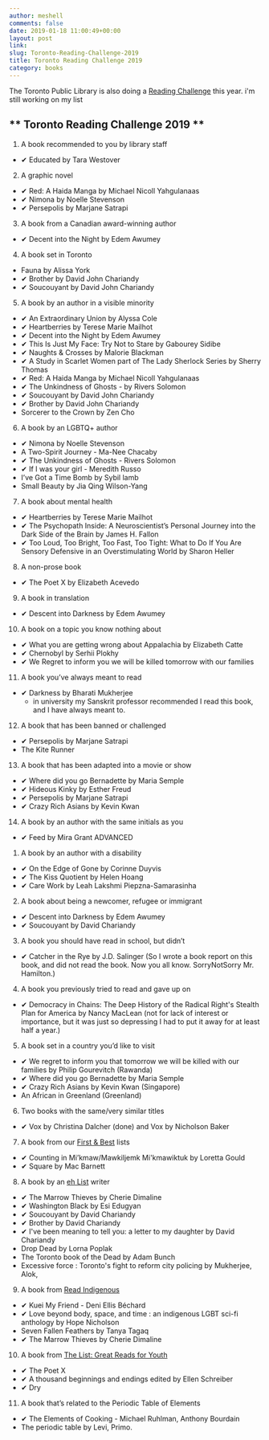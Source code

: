 ```yaml
---
author: meshell
comments: false
date: 2019-01-18 11:00:49+00:00
layout: post
link:
slug: Toronto-Reading-Challenge-2019
title: Toronto Reading Challenge 2019
category: books
---
```


The Toronto Public Library is also doing a [Reading Challenge](https://tpl.ca/readingchallenge) this year. i'm still working on my list

## ** Toronto Reading Challenge 2019 **
1. A book recommended to you by library staff
  * ✔ Educated by Tara Westover
2. A graphic novel
  * ✔ Red: A Haida Manga by Michael Nicoll Yahgulanaas
  * ✔ Nimona by Noelle Stevenson
  * ✔ Persepolis by Marjane Satrapi
3. A book from a Canadian award-winning author
  * ✔ Decent into the Night by Edem Awumey
4. A book set in Toronto
  * Fauna by Alissa York
  * ✔ Brother by David John Chariandy
  * ✔ Soucouyant by David John Chariandy
5. A book by an author in a visible minority
  * ✔ An Extraordinary Union by Alyssa Cole
  * ✔ Heartberries by Terese Marie Mailhot
  * ✔ Decent into the Night by Edem Awumey
  * ✔ This Is Just My Face: Try Not to Stare by Gabourey Sidibe
  * ✔ Naughts & Crosses by Malorie Blackman
  * ✔ A Study in Scarlet Women part of The Lady Sherlock
   Series by Sherry Thomas
  * ✔ Red: A Haida Manga by Michael Nicoll Yahgulanaas
  * ✔ The Unkindness of Ghosts - by Rivers Solomon
  * ✔ Soucouyant by David John Chariandy
  * ✔ Brother by David John Chariandy
  * Sorcerer to the Crown by Zen Cho
6. A book by an LGBTQ+ author
  * ✔ Nimona by Noelle Stevenson
  * A Two-Spirit Journey - Ma-Nee Chacaby
  * ✔ The Unkindness of Ghosts -  Rivers Solomon
  * ✔ If I was your girl - Meredith Russo
  * I’ve Got a Time Bomb by Sybil lamb
  * Small Beauty by Jia Qing Wilson-Yang
7. A book about mental health
  * ✔ Heartberries by Terese Marie Mailhot
  * ✔ The Psychopath Inside: A Neuroscientist’s Personal Journey into the Dark Side of the Brain by James H. Fallon
  * ✔ Too Loud, Too Bright, Too Fast, Too Tight: What to Do If You Are Sensory Defensive in an Overstimulating World by Sharon Heller
8. A non-prose book
  * ✔ The Poet X by Elizabeth Acevedo
9. A book in translation
  * ✔ Descent into Darkness by Edem Awumey
10. A book on a topic you know nothing about
  * ✔ What you are getting wrong about Appalachia by Elizabeth Catte
  * ✔ Chernobyl by Serhii Plokhy
  * ✔ We Regret to inform you we will be killed tomorrow with our families
11. A book you’ve always meant to read
  * ✔ Darkness by Bharati Mukherjee
      * in university my Sanskrit professor recommended I read this book, and I have always meant to.
12. A book that has been banned or challenged
  * ✔ Persepolis by Marjane Satrapi
  * The Kite Runner
13. A book that has been adapted into a movie or show
  * ✔ Where did you go Bernadette by Maria Semple
  * ✔ Hideous Kinky by Esther Freud
  * ✔ Persepolis by Marjane Satrapi
  * ✔ Crazy Rich Asians by Kevin Kwan
14. A book by an author with the same initials as you
  * ✔ Feed by Mira Grant
ADVANCED
1. A book by an author with a disability
  * ✔ On the Edge of Gone by Corinne Duyvis
  * ✔ The Kiss Quotient by Helen Hoang
  * ✔ Care Work by Leah Lakshmi Piepzna-Samarasinha
2. A book about being a newcomer, refugee or immigrant
  * ✔ Descent into Darkness by Edem Awumey
  * ✔ Soucouyant by David Chariandy
3. A book you should have read in school, but didn’t
  * ✔ Catcher in the Rye by J.D. Salinger (So I wrote a book report on this book, and did not read the book. Now you all know. SorryNotSorry Mr. Hamilton.)
4. A book you previously tried to read and gave up on
  * ✔ Democracy in Chains: The Deep History of the Radical Right's Stealth Plan for America by Nancy MacLean (not for lack of interest or importance, but it was just so depressing I had to put it away for at least half a year.)
5. A book set in a country you’d like to visit
  * ✔ We regret to inform you that tomorrow we will be killed with our families by Philip Gourevitch (Rawanda)
  * ✔ Where did you go Bernadette by Maria Semple
  * ✔ Crazy Rich Asians by Kevin Kwan (Singapore)
  * An African in Greenland (Greenland)
6. Two books with the same/very similar titles
  * ✔ Vox by Christina Dalcher (done) and Vox by Nicholson Baker  
7. A book from our [First & Best](https://kids.tpl.ca/ready-for-reading/books/booklist/first-and-best) lists
  * ✔ Counting in Mi’kmaw/Mawkiljemk Mi'kmawiktuk by Loretta Gould
  * ✔ Square by Mac Barnett
8. A book by an [eh List](https://account.torontopubliclibrary.ca/shared/books-by-eh-list-writers/8rxRVFbbr1k1AO29ZZ09pvGCrIDUkHjUISXnsqkSoUI2VtbYzz) writer
  * ✔ The Marrow Thieves by Cherie Dimaline
  * ✔ Washington Black by Esi Edugyan
  * ✔ Soucouyant by David Chariandy
  * ✔ Brother by David Chariandy
  * ✔ I've been meaning to tell you: a letter to my daughter by David Chariandy
  * Drop Dead by Lorna Poplak
  * The Toronto book of the Dead by Adam Bunch
  * Excessive force : Toronto's fight to reform city policing by Mukherjee, Alok,
9. A book from [Read Indigenous](https://www.torontopubliclibrary.ca/books-video-music/books/booklists/read-indigenous.jsp)
  * ✔ Kuei My Friend - Deni Ellis Béchard
  * ✔ Love beyond body, space, and time : an indigenous LGBT sci-fi anthology by Hope Nicholson
  * Seven Fallen Feathers by Tanya Tagaq
  *  ✔ The Marrow Thieves by Cherie Dimaline
10. A book from [The List: Great Reads for Youth](https://www.torontopubliclibrary.ca/teens/the-list.jsp)
  * ✔ The Poet X
  * ✔ A thousand beginnings and endings edited by Ellen Schreiber
  * ✔  Dry
11. A book that’s related to the Periodic Table of Elements
  * ✔ The Elements of Cooking - Michael Ruhlman, Anthony Bourdain
  * The periodic table by Levi, Primo.
